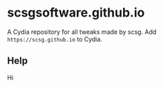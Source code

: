 # scsgsoftware.github.io
A Cydia repository for all tweaks made by scsg. Add `https://scsg.github.io` to Cydia.

## Help
Hi
